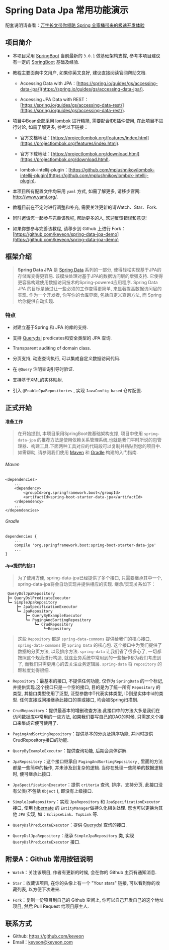 # Spring Data Jpa 常用功能演示

配套说明请查看：[万字长文带你领略 Spring 全家桶带来的极速开发体验](https://keveon.me/spring/spring-family-bucket-1.html)

## 项目简介

- 本项目采用 [SpringBoot](http://projects.spring.io/spring-boot/) 当前最新的 `3.0.1` 做基础架构支撑, 参考本项目建议有一定的 [SpringBoot](http://projects.spring.io/spring-boot/) 基础及经验.

- 教程主要面向中文用户, 如果你英文良好, 建议直接阅读官网帮助文档.

  - Accessing Data with JPA：[https://spring.io/guides/gs/accessing-data-jpa/](https://spring.io/guides/gs/accessing-data-jpa/).
  
  - Accessing JPA Data with REST：[https://spring.io/guides/gs/accessing-data-rest/](https://spring.io/guides/gs/accessing-data-rest/).
  
- 项目中Bean全部采用 [lombok](https://projectlombok.org/) 进行精简, 需要配合IDE插件使用, 在此项目不进行讨论, 如需了解更多, 参考以下链接：

  - 官方文档地址：[https://projectlombok.org/features/index.html](https://projectlombok.org/features/index.html).
  
  - 官方下载地址：[https://projectlombok.org/download.html](https://projectlombok.org/download.html).
  
  - lombok-intellij-plugin：[https://github.com/mplushnikov/lombok-intellij-plugin](https://github.com/mplushnikov/lombok-intellij-plugin).
  
- 本项目所有配置文件均采用 `yaml` 方式, 如需了解更多, 请移步官网: <http://www.yaml.org/>.

- 教程目前在不定时进行调整和补充, 需要关注更新的请Watch、Star、Fork.

- 同时邀请您一起参与完善该教程, 帮助更多的人, 欢迎反馈错误和意见!

- 如果你想参与完善该教程, 请移步到 Github 上进行 Fork：[https://github.com/keveon/spring-data-jpa-demo](https://github.com/keveon/spring-data-jpa-demo)

## 框架介绍

> **Spring Data JPA** 是 [Spring Data](http://projects.spring.io/spring-data) 系列的一部分, 使得轻松实现基于JPA的存储库变得更容易. 该模块处理对基于JPA的数据访问层的增强支持. 它使得更容易构建使用数据访问技术的Spring-powered应用程序.
Spring Data JPA 的目标是通过让一些必须的工作变得更简单, 来显著提高数据访问层的实现. 作为一个开发者, 你写你的仓库界面, 包括自定义查询方法, 而 Spring 给你提供自动实现. 

### 特点

- 对建立基于Spring 和 JPA 的库的支持.

- 支持 [Querydsl](http://www.querydsl.com/) predicates和安全类型的 JPA 查询.

- Transparent auditing of domain class.

- 分页支持, 动态查询执行, 可以集成自定义数据访问代码.

- 在 `@Query` 注明查询引导时验证.

- 支持基于XML的实体映射.

- 引入 `@EnableJpaRepositories` , 实现 `JavaConfig based` 仓库配置.

## 正式开始

#### 准备工作

>在开始提到, 本项目采用SpringBoot做基础架构支撑, 项目中使用 `spring-data-jpa` 的推荐方法是使用依赖关系管理系统,也就是我们平时所说的包管理器、构建工具.下面两种工具对应的代码段可以复制并粘贴到您的项目中.
如需帮助, 请参阅我们使用 [Maven](https://spring.io/guides/gs/maven/) 和 [Gradle](https://spring.io/guides/gs/gradle/) 构建的入门指南.

###### Maven
``` Maven
<dependencies>
    ...
    <dependency>
        <groupId>org.springframework.boot</groupId>
        <artifactId>spring-boot-starter-data-jpa</artifactId>
    </dependency>
    ...
</dependencies>
```

###### Gradle
``` Gradle
dependencies {
    ...
    compile 'org.springframework.boot:spring-boot-starter-data-jpa'
    ...
}
```

#### Jpa提供的接口

> 为了使用方便, spring-data-jpa已经提供了多个接口, 只需要继承其中一个, spring-data-jpa将会自动实现并提供相应的实现. 继承/实现关系如下：

     QueryDslJpaRepository
     ┣━ QueryDslPredicateExecutor
     ┗━ SimpleJpaRepository
         ┣━ JpaSpecificationExecutor
         ┗━ JpaRepository
             ┣━ QueryByExampleExecutor
             ┗━ PagingAndSortingRepository
                 ┗━ CrudRepository
                     ┗━Repository

> 这些 `Repository` 都是 `spring-data-commons` 提供给我们的核心接口, `spring-data-commons` 是 `Spring Data` 的核心包. 这个接口中为我们提供了数据的分页方法, 以及排序方法. `spring-data` 让我们省了很多心了, 一切都按照这个规范进行构造, 就连业务系统中常用到的一些操作都为我们考虑到了, 而我们只需更用心的去关注业务逻辑层. `spring-data` 将 `repository` 的颗粒度划得很细. 

- `Repository`：最基本的接口, 不提供任何功能, 仅作为 `SpringData` 的一个标记, 并提供实现.这个接口只是一个空的接口, 目的是为了统一所有 `Repository` 的类型, 其接口类型使用了泛型, 泛型参数中T代表实体类型, ID则是实体中id的类型. 任何直接或间接继承此接口的类或接口, 均会被Spring扫描到.

- `CrudRepository`：提供最基本的增删改查方法.此接口中的方法大多是我们在访问数据库中常用的一些方法, 如果我们要写自己的DAO的时候, 只需定义个接口来集成它便可使用了.

- `PagingAndSortingRepository`：提供基本的分页及排序功能, 并同时提供CrudRepository接口的功能.

- `QueryByExampleExecutor`：提供查询功能, 后期会具体讲解.

- `JpaRepository`：这个接口继承自 `PagingAndSortingRepository` , 里面的方法都是一些简单的操作, 并未涉及到复杂的逻辑. 当你在处理一些简单的数据逻辑时, 便可继承此接口. 

- `JpaSpecificationExecutor`：提供 `criteria` 查询, 排序、支持分页, 此接口没有父类(不包括 `Object` ), 即没有上级接口. 

- `SimpleJpaRepository`：实现 `JpaRepository` 和 `JpaSpecificationExecutor` 接口, 使用 [hibernate](http://hibernate.org/) 的 `EntityManager`做持久化相关处理. 您也可以更换为其他 `JPA` 实现, 如：`EclipseLink`、`TopLink` 等.

- `QueryDslPredicateExecutor`：提供 [Querydsl](http://www.querydsl.com/) 查询的接口.

- `QueryDslJpaRepository`：继承 `SimpleJpaRepository` 类, 实现 `QueryDslPredicateExecutor` 接口.

## 附录A：Github 常用按钮说明

- `Watch`：关注该项目, 作者有更新的时候, 会在你的 Github 主页有通知消息.

- `Star`：收藏该项目, 在你的头像上有一个 "Your stars" 链接, 可以看到你的收藏列表, 以方便下次进来.

- `Fork`：复制一份项目到自己的 Github 空间上, 你可以自己开发自己的这个地址项目, 然后 Pull Request 给项目原主人.

## 联系方式

- Github: <https://github.com/keveon>
- Email：[keveon@keveon.com](mailto:keveon@keveon.com)
